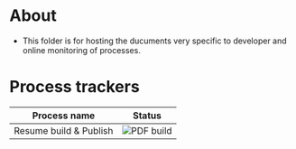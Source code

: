 # About
* This folder is for hosting the ducuments very specific to  developer and online monitoring of processes.

# Process trackers

| Process name | Status |
|---| :---: |
|Resume build & Publish |![PDF build](https://github.com/meenapintu/resume/actions/workflows/blank.yml/badge.svg)|


